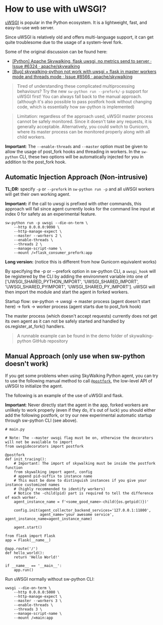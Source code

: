 # How to use with uWSGI?

[uWSGI](https://uwsgi-docs.readthedocs.io/en/latest/) is popular in the Python ecosystem. It is a lightweight, fast, and easy-to-use web server.

Since uWSGI is relatively old and offers multi-language support, it can get quite troublesome due to the usage of a system-level fork.

Some of the original discussion can be found here:
* [[Python] Apache Skywalking, flask uwsgi, no metrics send to server · Issue #6324 · apache/skywalking](https://github.com/apache/skywalking/issues/6324)
* [[Bug] skywalking-python not work with uwsgi + flask in master workers mode and threads mode · Issue #8566 · apache/skywalking](https://github.com/apache/skywalking/issues/8566)

> Tired of understanding these complicated multiprocessing behaviours? 
> Try the new `sw-python run --prefork/-p` support for uWSGI first!
> You can always fall back to the manual approach. 
> (although it's also possible to pass postfork hook without changing code, which is essentially how sw-python is implemented)

> Limitation: regardless of the approach used, uWSGI master process cannot be safely monitored. Since it doesn't take any requests, it is generally acceptable.
> Alternatively, you could switch to Gunicorn, where its master process can be monitored properly along with all child workers.

**Important**: The `--enable-threads` and `--master` option must be given to allow the usage of post_fork hooks and threading in workers. 
In the `sw-python` CLI, these two options will be automatically injected for you in addition to the post_fork hook.

## Automatic Injection Approach (Non-intrusive)
**TL;DR:** specify `-p` or `--prefork` in `sw-python run -p` and all uWSGI workers will get their own working agent.

**Important:** if the call to uwsgi is prefixed with other commands, this approach will fail 
since agent currently looks for the command line input at index 0 for safety as an experimental feature.

```shell
sw-python run -p uwsgi --die-on-term \
    --http 0.0.0.0:9090 \
    --http-manage-expect \
    --master --workers 2 \
    --enable-threads \
    --threads 2 \
    --manage-script-name \
    --mount /=flask_consumer_prefork:app
```

**Long version:** (notice this is different from how Gunicorn equivalent works)

By specifying the -p or --prefork option in sw-python CLI, a `uwsgi_hook` will be registered by the CLI by adding the environment variable
into one of ['UWSGI_SHARED_PYTHON_IMPORT', 'UWSGI_SHARED_IMPORT', 'UWSGI_SHARED_PYIMPORT', 'UWSGI_SHARED_PY_IMPORT']. uWSGI will then
import the module and start the agent in forked workers. 


Startup flow:
sw-python -> uwsgi -> master process (agent doesn't start here) -> fork -> worker process (agent starts due to post_fork hook)

The master process (which doesn't accept requests) currently does not get its own agent 
as it can not be safely started and handled by os.register_at_fork() handlers. 

> A runnable example can be found in the demo folder of skywalking-python GitHub repository

## Manual Approach (only use when sw-python doesn't work)

If you get some problems when using SkyWalking Python agent, you can try to use the following manual method to call [`@postfork`](https://uwsgi-docs.readthedocs.io/en/latest/PythonDecorators.html#uwsgidecorators.postfork), the low-level API of uWSGI to initialize the agent.

The following is an example of the use of uWSGI and flask.

**Important**: Never directly start the agent in the app, forked workers are unlikely to work properly (even if they do, it's out of luck)
you should either add the following postfork, or try our new experimental automatic startup through sw-python CLI (see above).


```
# main.py

# Note: The --master uwsgi flag must be on, otherwise the decorators will not be available to import
from uwsgidecorators import postfork

@postfork
def init_tracing():
    # Important: The import of skywalking must be inside the postfork function
    from skywalking import agent, config
    # append pid-suffix to instance name
    # This must be done to distinguish instances if you give your instance customized names 
    # (highly recommended to identify workers)
    # Notice the -child(pid) part is required to tell the difference of each worker.
    agent_instance_name = f'<some_good_name>-child({os.getpid()})'
    
    config.init(agent_collector_backend_services='127.0.0.1:11800', 
                agent_name='your awesome service', agent_instance_name=agent_instance_name)

    agent.start()

from flask import Flask
app = Flask(__name__)

@app.route('/')
def hello_world():
    return 'Hello World!'

if __name__ == '__main__':
    app.run()
```

Run uWSGI normally without sw-python CLI:

```shell
uwsgi --die-on-term \
    --http 0.0.0.0:5000 \
    --http-manage-expect \
    --master --workers 3 \
    --enable-threads \
    --threads 3 \
    --manage-script-name \
    --mount /=main:app
```